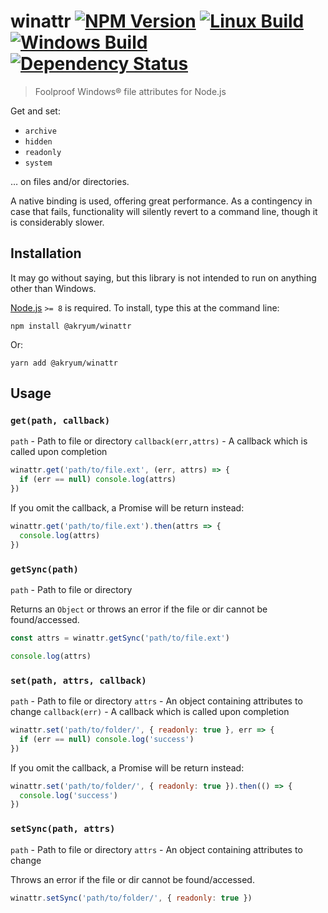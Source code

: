 # winattr [![NPM Version][npm-image]][npm-url] [![Linux Build][travis-image]][travis-url] [![Windows Build][appveyor-image]][appveyor-url] [![Dependency Status][david-image]][david-url]

> Foolproof Windows® file attributes for Node.js

Get and set:
* `archive`
* `hidden`
* `readonly`
* `system`

… on files and/or directories.

A native binding is used, offering great performance. As a contingency in case that fails, functionality will silently revert to a command line, though it is considerably slower.


## Installation

It may go without saying, but this library is not intended to run on anything other than Windows.

[Node.js](http://nodejs.org/) `>= 8` is required. To install, type this at the command line:

```
npm install @akryum/winattr
```

Or:

```
yarn add @akryum/winattr
```

## Usage

### `get(path, callback)`

`path` - Path to file or directory
`callback(err,attrs)` - A callback which is called upon completion

```js
winattr.get('path/to/file.ext', (err, attrs) => {
  if (err == null) console.log(attrs)
})
```

If you omit the callback, a Promise will be return instead:

```js
winattr.get('path/to/file.ext').then(attrs => {
  console.log(attrs)
})
```

### `getSync(path)`

`path` - Path to file or directory

Returns an `Object` or throws an error if the file or dir cannot be found/accessed.

```js
const attrs = winattr.getSync('path/to/file.ext')

console.log(attrs)
```

### `set(path, attrs, callback)`

`path` - Path to file or directory
`attrs` - An object containing attributes to change
`callback(err)` - A callback which is called upon completion

```js
winattr.set('path/to/folder/', { readonly: true }, err => {
  if (err == null) console.log('success')
})
```

If you omit the callback, a Promise will be return instead:

```js
winattr.set('path/to/folder/', { readonly: true }).then(() => {
  console.log('success')
})
```

### `setSync(path, attrs)`

`path` - Path to file or directory
`attrs` - An object containing attributes to change

Throws an error if the file or dir cannot be found/accessed.

```js
winattr.setSync('path/to/folder/', { readonly: true })
```

[npm-image]: https://img.shields.io/npm/v/@akryum/winattr.svg
[npm-url]: https://npmjs.com/package/@akryum/winattr
[travis-image]: https://img.shields.io/travis/Akryum/winattr.svg?label=linux
[travis-url]: https://travis-ci.org/Akryum/winattr
[appveyor-image]: https://img.shields.io/appveyor/ci/Akryum/winattr.svg?label=windows
[appveyor-url]: https://ci.appveyor.com/project/Akryum/winattr
[david-image]: https://img.shields.io/david/Akryum/winattr.svg
[david-url]: https://david-dm.org/Akryum/winattr
